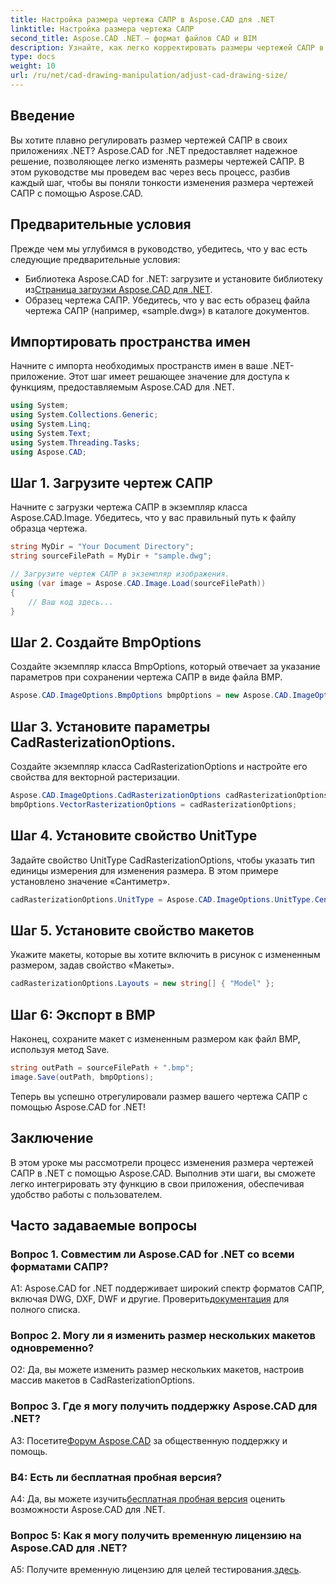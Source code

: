 ```yaml
---
title: Настройка размера чертежа САПР в Aspose.CAD для .NET
linktitle: Настройка размера чертежа САПР
second_title: Aspose.CAD .NET — формат файлов CAD и BIM
description: Узнайте, как легко корректировать размеры чертежей САПР в .NET с помощью Aspose.CAD. Следуйте нашему пошаговому руководству для плавного изменения размера.
type: docs
weight: 10
url: /ru/net/cad-drawing-manipulation/adjust-cad-drawing-size/
---
```

## Введение

Вы хотите плавно регулировать размер чертежей САПР в своих приложениях .NET? Aspose.CAD for .NET предоставляет надежное решение, позволяющее легко изменять размеры чертежей САПР. В этом руководстве мы проведем вас через весь процесс, разбив каждый шаг, чтобы вы поняли тонкости изменения размера чертежей САПР с помощью Aspose.CAD.

## Предварительные условия

Прежде чем мы углубимся в руководство, убедитесь, что у вас есть следующие предварительные условия:

- Библиотека Aspose.CAD for .NET: загрузите и установите библиотеку из[Страница загрузки Aspose.CAD для .NET](https://releases.aspose.com/cad/net/).
- Образец чертежа САПР. Убедитесь, что у вас есть образец файла чертежа САПР (например, «sample.dwg») в каталоге документов.

## Импортировать пространства имен

Начните с импорта необходимых пространств имен в ваше .NET-приложение. Этот шаг имеет решающее значение для доступа к функциям, предоставляемым Aspose.CAD для .NET.

```csharp
using System;
using System.Collections.Generic;
using System.Linq;
using System.Text;
using System.Threading.Tasks;
using Aspose.CAD;
```

## Шаг 1. Загрузите чертеж САПР

Начните с загрузки чертежа САПР в экземпляр класса Aspose.CAD.Image. Убедитесь, что у вас правильный путь к файлу образца чертежа.

```csharp
string MyDir = "Your Document Directory";
string sourceFilePath = MyDir + "sample.dwg";

// Загрузите чертеж САПР в экземпляр изображения.
using (var image = Aspose.CAD.Image.Load(sourceFilePath))
{
    // Ваш код здесь...
}
```

## Шаг 2. Создайте BmpOptions

Создайте экземпляр класса BmpOptions, который отвечает за указание параметров при сохранении чертежа САПР в виде файла BMP.

```csharp
Aspose.CAD.ImageOptions.BmpOptions bmpOptions = new Aspose.CAD.ImageOptions.BmpOptions();
```

## Шаг 3. Установите параметры CadRasterizationOptions.

Создайте экземпляр класса CadRasterizationOptions и настройте его свойства для векторной растеризации.

```csharp
Aspose.CAD.ImageOptions.CadRasterizationOptions cadRasterizationOptions = new Aspose.CAD.ImageOptions.CadRasterizationOptions();
bmpOptions.VectorRasterizationOptions = cadRasterizationOptions;
```

## Шаг 4. Установите свойство UnitType

Задайте свойство UnitType CadRasterizationOptions, чтобы указать тип единицы измерения для изменения размера. В этом примере установлено значение «Сантиметр».

```csharp
cadRasterizationOptions.UnitType = Aspose.CAD.ImageOptions.UnitType.Centimeter;
```

## Шаг 5. Установите свойство макетов

Укажите макеты, которые вы хотите включить в рисунок с измененным размером, задав свойство «Макеты».

```csharp
cadRasterizationOptions.Layouts = new string[] { "Model" };
```

## Шаг 6: Экспорт в BMP

Наконец, сохраните макет с измененным размером как файл BMP, используя метод Save.

```csharp
string outPath = sourceFilePath + ".bmp";
image.Save(outPath, bmpOptions);
```

Теперь вы успешно отрегулировали размер вашего чертежа САПР с помощью Aspose.CAD for .NET!

## Заключение

В этом уроке мы рассмотрели процесс изменения размера чертежей САПР в .NET с помощью Aspose.CAD. Выполнив эти шаги, вы сможете легко интегрировать эту функцию в свои приложения, обеспечивая удобство работы с пользователем.

## Часто задаваемые вопросы

### Вопрос 1. Совместим ли Aspose.CAD for .NET со всеми форматами САПР?

 A1: Aspose.CAD for .NET поддерживает широкий спектр форматов САПР, включая DWG, DXF, DWF и другие. Проверить[документация](https://reference.aspose.com/cad/net/) для полного списка.

### Вопрос 2. Могу ли я изменить размер нескольких макетов одновременно?

О2: Да, вы можете изменить размер нескольких макетов, настроив массив макетов в CadRasterizationOptions.

### Вопрос 3. Где я могу получить поддержку Aspose.CAD для .NET?

 A3: Посетите[Форум Aspose.CAD](https://forum.aspose.com/c/cad/19) за общественную поддержку и помощь.

### В4: Есть ли бесплатная пробная версия?

 A4: Да, вы можете изучить[бесплатная пробная версия](https://releases.aspose.com/) оценить возможности Aspose.CAD для .NET.

### Вопрос 5: Как я могу получить временную лицензию на Aspose.CAD для .NET?

 A5: Получите временную лицензию для целей тестирования.[здесь](https://purchase.aspose.com/temporary-license/).